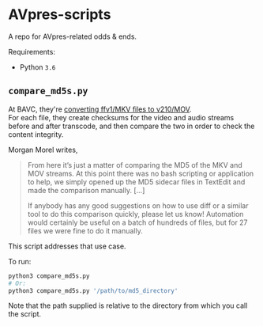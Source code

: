 # AVpres-scripts

A repo for AVpres-related odds & ends.

Requirements:
* Python `3.6`

## `compare_md5s.py`

At BAVC, they're [converting ffv1/MKV files to v210/MOV](https://bavc.org/blog/converting-ffv1mkv-v210mov).  
For each file, they create checksums for the video and audio streams before and after transcode, and then compare the two in order to check the content integrity.

Morgan Morel writes,
> From here it’s just a matter of comparing the MD5 of the MKV and MOV streams. At this point there was no bash scripting or application to help, we simply opened up the MD5 sidecar files in TextEdit and made the comparison manually. [...]
>
> If anybody has any good suggestions on how to use diff or a similar tool to do this comparison quickly, please let us know! Automation would certainly be useful on a batch of hundreds of files, but for 27 files we were fine to do it manually.

This script addresses that use case.

To run:
```bash
python3 compare_md5s.py
# Or:
python3 compare_md5s.py '/path/to/md5_directory'
```

Note that the path supplied is relative to the directory from which you call the script.

